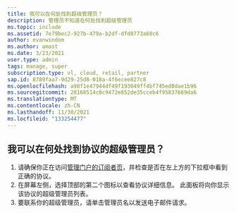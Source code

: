 ```yaml
---
title: 我可以在何处找到超级管理员？
description: 管理员不知道在何处找到超级管理员
ms.topic: include
ms.assetid: 7e79bec2-927b-479a-b2df-dfd0773a68c6
author: evanwindom
ms.author: amast
ms.date: 3/23/2021
user.type: admin
tags: manage, super
subscription.type: vl, cloud, retail, partner
sap.id: 8789faa7-9d29-25d8-018a-4f6ecee827c8
ms.openlocfilehash: a98f1e47944df49f193049ff4bf745ed8dae1b96
ms.sourcegitcommit: 28168514c0c9472e852de35cceb4f95837669da6
ms.translationtype: MT
ms.contentlocale: zh-CN
ms.lasthandoff: 11/30/2021
ms.locfileid: "133254477"
---
```

## <a name="where-can-i-find-the-super-admin-for-an-agreement"></a>我可以在何处找到协议的超级管理员？
1.  请确保你正在访问[管理门户的订阅者页](https://manage.visualstudio.com/subscribers)，并检查是否在左上方的下拉框中看到正确的协议。
2.  在屏幕左侧，选择顶部的第二个图标以查看协议详细信息。 此面板将向你显示该协议的超级管理员列表。
3.  要联系你的超级管理员，请单击管理员名以发送电子邮件请求。